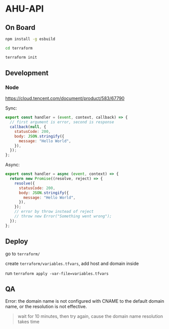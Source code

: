 # AHU-API

## On Board

```bash
npm install -g esbuild

cd terraform

terraform init
```

## Development

### Node

https://cloud.tencent.com/document/product/583/67790

Sync:

```js
export const handler = (event, context, callback) => {
  // first argument is error, second is response
  callback(null, {
    statusCode: 200,
    body: JSON.stringify({
      message: "Hello World",
    }),
  });
};
```

Async:

```js
export const handler = async (event, context) => {
  return new Promise((resolve, reject) => {
    resolve({
      statusCode: 200,
      body: JSON.stringify({
        message: "Hello World",
      }),
    });
    // error by throw instead of reject
    // throw new Error("Something went wrong");
  }); 
};
```

## Deploy

go to `terraform/`

create `terraform/variables.tfvars`, add host and domain inside

run `terraform apply -var-file=variables.tfvars`

## QA

Error: the domain name is not configured with CNAME to the default domain name, or the resolution is not effective.

> wait for 10 minutes, then try again, cause the domain name resolution takes time
